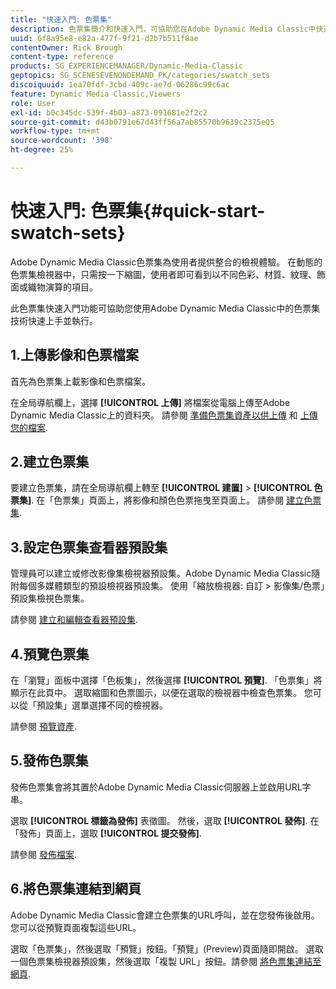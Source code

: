 ```yaml
---
title: "快速入門: 色票集"
description: 色票集簡介和快速入門，可協助您在Adobe Dynamic Media Classic中快速上手並執行。
uuid: 6f8a95e8-e82a-477f-9f21-d2b7b511f8ae
contentOwner: Rick Brough
content-type: reference
products: SG_EXPERIENCEMANAGER/Dynamic-Media-Classic
geptopics: SG_SCENESEVENONDEMAND_PK/categories/swatch_sets
discoiquuid: 1ea70fdf-3cbd-409c-ae7d-06286c99c6ac
feature: Dynamic Media Classic,Viewers
role: User
exl-id: b0c345dc-539f-4b03-a873-091681e2f2c2
source-git-commit: d43b0791e67d43ff56a7ab85570b9639c2375e05
workflow-type: tm+mt
source-wordcount: '398'
ht-degree: 25%

---
```


# 快速入門: 色票集{#quick-start-swatch-sets}

Adobe Dynamic Media Classic色票集為使用者提供整合的檢視體驗。 在動態的色票集檢視器中，只需按一下縮圖，使用者即可看到以不同色彩、材質、紋理、飾面或織物演算的項目。

此色票集快速入門功能可協助您使用Adobe Dynamic Media Classic中的色票集技術快速上手並執行。

## 1.上傳影像和色票檔案

首先為色票集上載影像和色票檔案。

在全局導航欄上，選擇 **[!UICONTROL 上傳]** 將檔案從電腦上傳至Adobe Dynamic Media Classic上的資料夾。 請參閱 [準備色票集資產以供上傳](preparing-swatch-set-assets-upload.md#preparing-swatch-set-assets-for-upload) 和 [上傳您的檔案](uploading-files.md#uploading-your-files).

## 2.建立色票集

要建立色票集，請在全局導航欄上轉至 **[!UICONTROL 建置]** > **[!UICONTROL 色票集]**. 在「色票集」頁面上，將影像和顏色色票拖曳至頁面上。 請參閱 [建立色票集](creating-swatch-set.md#creating-a-swatch-set).

## 3.設定色票集查看器預設集

管理員可以建立或修改影像集檢視器預設集。Adobe Dynamic Media Classic隨附每個多媒體類型的預設檢視器預設集。 使用「縮放檢視器: 自訂 > 影像集/色票」預設集檢視色票集。

請參閱 [建立和編輯查看器預設集](application-setup.md#adding-and-editing-viewer-presets).

## 4.預覽色票集

在「瀏覽」面板中選擇「色板集」，然後選擇 **[!UICONTROL 預覽]**. 「色票集」將顯示在此頁中。 選取縮圖和色票圖示，以便在選取的檢視器中檢查色票集。 您可以從「預設集」選單選擇不同的檢視器。

請參閱 [預覽資產](previewing-asset.md#previewing-an-asset).

## 5.發佈色票集

發佈色票集會將其置於Adobe Dynamic Media Classic伺服器上並啟用URL字串。

選取 **[!UICONTROL 標籤為發佈]** 表徵圖。 然後，選取 **[!UICONTROL 發佈]**. 在「發佈」頁面上，選取 **[!UICONTROL 提交發佈]**.

請參閱 [發佈檔案](publishing-files.md#publishing-files).

## 6.將色票集連結到網頁

Adobe Dynamic Media Classic會建立色票集的URL呼叫，並在您發佈後啟用。 您可以從預覽頁面複製這些URL。

選取「色票集」，然後選取「預覽」按鈕。「預覽」(Preview)頁面隨即開啟。 選取一個色票集檢視器預設集，然後選取「複製 URL」按鈕。請參閱 [將色票集連結至網頁](linking-swatch-set-web-page.md#linking-a-swatch-set-to-a-web-page).
